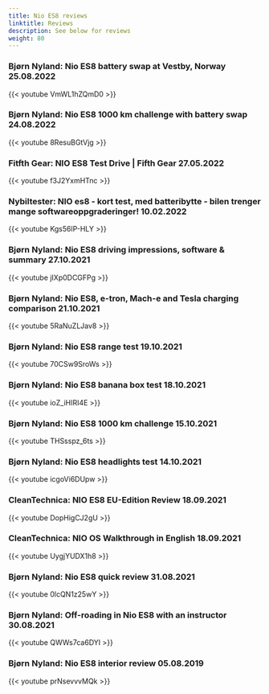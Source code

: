 ```yaml
---
title: Nio ES8 reviews
linktitle: Reviews
description: See below for reviews
weight: 80
---
```

### Bjørn Nyland: Nio ES8 battery swap at Vestby, Norway 25.08.2022

{{< youtube VmWL1hZQmD0 >}}
### Bjørn Nyland: Nio ES8 1000 km challenge with battery swap 24.08.2022

{{< youtube 8ResuBGtVjg >}}
### Fitfth Gear: NIO ES8 Test Drive | Fifth Gear 27.05.2022

{{< youtube f3J2YxmHTnc >}}
### Nybiltester: NIO es8 - kort test, med batteribytte - bilen trenger mange softwareoppgraderinger! 10.02.2022

{{< youtube Kgs56lP-HLY >}}
### Bjørn Nyland: Nio ES8 driving impressions, software & summary 27.10.2021

{{< youtube jIXp0DCGFPg >}}
### Bjørn Nyland: Nio ES8, e-tron, Mach-e and Tesla charging comparison 21.10.2021

{{< youtube 5RaNuZLJav8 >}}
### Bjørn Nyland: Nio ES8 range test 19.10.2021

{{< youtube 70CSw9SroWs >}}
### Bjørn Nyland: Nio ES8 banana box test 18.10.2021

{{< youtube ioZ_iHIRI4E >}}
### Bjørn Nyland: Nio ES8 1000 km challenge 15.10.2021

{{< youtube THSsspz_6ts >}}
### Bjørn Nyland: Nio ES8 headlights test 14.10.2021

{{< youtube icgoVi6DUpw >}}
### CleanTechnica: NIO ES8 EU-Edition Review 18.09.2021

{{< youtube DopHigCJ2gU >}}
### CleanTechnica: NIO OS Walkthrough in English 18.09.2021

{{< youtube UygjYUDX1h8 >}}
### Bjørn Nyland: Nio ES8 quick review 31.08.2021

{{< youtube 0lcQN1z25wY >}}
### Bjørn Nyland: Off-roading in Nio ES8 with an instructor 30.08.2021

{{< youtube QWWs7ca6DYI >}}
### Bjørn Nyland: Nio ES8 interior review 05.08.2019

{{< youtube prNsevvvMQk >}}
